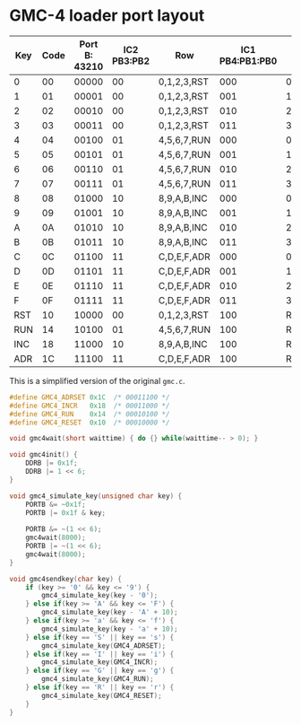 GMC-4 loader port layout
========================

 Key| Code | Port B: 43210 | IC2 PB3:PB2 |    Row      | IC1 PB4:PB1:PB0 |     Column      | Crossing
 ---|------|---------------|-------------|-------------|-----------------|-----------------|----------
  0 |  00  |         00000 |        00   | 0,1,2,3,RST |         000     | 0,4,8,C         |  0
  1 |  01  |         00001 |        00   | 0,1,2,3,RST |         001     | 1,5,9,D         |  1
  2 |  02  |         00010 |        00   | 0,1,2,3,RST |         010     | 2,6,A,E         |  2
  3 |  03  |         00011 |        00   | 0,1,2,3,RST |         011     | 3,7,B,F         |  3
  4 |  04  |         00100 |        01   | 4,5,6,7,RUN |         000     | 0,4,8,C         |  4
  5 |  05  |         00101 |        01   | 4,5,6,7,RUN |         001     | 1,5,9,D         |  5
  6 |  06  |         00110 |        01   | 4,5,6,7,RUN |         010     | 2,6,A,E         |  6
  7 |  07  |         00111 |        01   | 4,5,6,7,RUN |         011     | 3,7,B,F         |  7
  8 |  08  |         01000 |        10   | 8,9,A,B,INC |         000     | 0,4,8,C         |  8
  9 |  09  |         01001 |        10   | 8,9,A,B,INC |         001     | 1,5,9,D         |  9
  A |  0A  |         01010 |        10   | 8,9,A,B,INC |         010     | 2,6,A,E         |  A
  B |  0B  |         01011 |        10   | 8,9,A,B,INC |         011     | 3,7,B,F         |  B
  C |  0C  |         01100 |        11   | C,D,E,F,ADR |         000     | 0,4,8,C         |  C
  D |  0D  |         01101 |        11   | C,D,E,F,ADR |         001     | 1,5,9,D         |  D
  E |  0E  |         01110 |        11   | C,D,E,F,ADR |         010     | 2,6,A,E         |  E
  F |  0F  |         01111 |        11   | C,D,E,F,ADR |         011     | 3,7,B,F         |  F
 RST|  10  |         10000 |        00   | 0,1,2,3,RST |         100     | RST,RUN,INC,ADR |  RST
 RUN|  14  |         10100 |        01   | 4,5,6,7,RUN |         100     | RST,RUN,INC,ADR |  RUN
 INC|  18  |         11000 |        10   | 8,9,A,B,INC |         100     | RST,RUN,INC,ADR |  INC
 ADR|  1C  |         11100 |        11   | C,D,E,F,ADR |         100     | RST,RUN,INC,ADR |  ADR
 
This is a simplified version of the original `gmc.c`.

``` c
#define GMC4_ADRSET 0x1C  /* 00011100 */
#define GMC4_INCR   0x18  /* 00011000 */
#define GMC4_RUN    0x14  /* 00010100 */
#define GMC4_RESET  0x10  /* 00010000 */

void gmc4wait(short waittime) { do {} while(waittime-- > 0); }

void gmc4init() {
    DDRB |= 0x1f;
    DDRB |= 1 << 6;
}

void gmc4_simulate_key(unsigned char key) {
    PORTB &= ~0x1f;
    PORTB |= 0x1f & key;
    
    PORTB &= ~(1 << 6);
    gmc4wait(8000);
    PORTB |= ~(1 << 6);
    gmc4wait(8000);
}

void gmc4sendkey(char key) {
    if (key >= '0' && key <= '9') {
        gmc4_simulate_key(key - '0');
    } else if(key >= 'A' && key <= 'F') {
        gmc4_simulate_key(key - 'A' + 10);
    } else if(key >= 'a' && key <= 'f') {
        gmc4_simulate_key(key - 'a' + 10);
    } else if(key == 'S' || key == 's') {
        gmc4_simulate_key(GMC4_ADRSET);
    } else if(key == 'I' || key == 'i') {
        gmc4_simulate_key(GMC4_INCR);
    } else if(key == 'G' || key == 'g') {
        gmc4_simulate_key(GMC4_RUN);
    } else if(key == 'R' || key == 'r') {
        gmc4_simulate_key(GMC4_RESET);
    }
}
```
